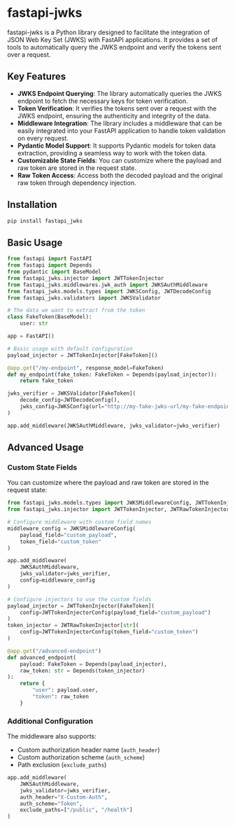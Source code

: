# fastapi-jwks

fastapi-jwks is a Python library designed to facilitate the integration of JSON Web Key Set (JWKS) with FastAPI applications. It provides a set of tools to automatically query the JWKS endpoint and verify the tokens sent over a request.

## Key Features

- **JWKS Endpoint Querying**: The library automatically queries the JWKS endpoint to fetch the necessary keys for token verification.
- **Token Verification**: It verifies the tokens sent over a request with the JWKS endpoint, ensuring the authenticity and integrity of the data.
- **Middleware Integration**: The library includes a middleware that can be easily integrated into your FastAPI application to handle token validation on every request.
- **Pydantic Model Support**: It supports Pydantic models for token data extraction, providing a seamless way to work with the token data.
- **Customizable State Fields**: You can customize where the payload and raw token are stored in the request state.
- **Raw Token Access**: Access both the decoded payload and the original raw token through dependency injection.

## Installation

```sh
pip install fastapi_jwks
```

## Basic Usage

```python
from fastapi import FastAPI
from fastapi import Depends
from pydantic import BaseModel
from fastapi_jwks.injector import JWTTokenInjector
from fastapi_jwks.middlewares.jwk_auth import JWKSAuthMiddleware
from fastapi_jwks.models.types import JWKSConfig, JWTDecodeConfig
from fastapi_jwks.validators import JWKSValidator

# The data we want to extract from the token
class FakeToken(BaseModel):
    user: str

app = FastAPI()

# Basic usage with default configuration
payload_injector = JWTTokenInjector[FakeToken]()

@app.get("/my-endpoint", response_model=FakeToken)
def my_endpoint(fake_token: FakeToken = Depends(payload_injector)):
    return fake_token

jwks_verifier = JWKSValidator[FakeToken](
    decode_config=JWTDecodeConfig(),
    jwks_config=JWKSConfig(url="http://my-fake-jwks-url/my-fake-endpoint"),
)

app.add_middleware(JWKSAuthMiddleware, jwks_validator=jwks_verifier)
```

## Advanced Usage

### Custom State Fields

You can customize where the payload and raw token are stored in the request state:

```python
from fastapi_jwks.models.types import JWKSMiddlewareConfig, JWTTokenInjectorConfig
from fastapi_jwks.injector import JWTTokenInjector, JWTRawTokenInjector

# Configure middleware with custom field names
middleware_config = JWKSMiddlewareConfig(
    payload_field="custom_payload",
    token_field="custom_token"
)

app.add_middleware(
    JWKSAuthMiddleware,
    jwks_validator=jwks_verifier,
    config=middleware_config
)

# Configure injectors to use the custom fields
payload_injector = JWTTokenInjector[FakeToken](
    config=JWTTokenInjectorConfig(payload_field="custom_payload")
)
token_injector = JWTRawTokenInjector[str](
    config=JWTTokenInjectorConfig(token_field="custom_token")
)

@app.get("/advanced-endpoint")
def advanced_endpoint(
    payload: FakeToken = Depends(payload_injector),
    raw_token: str = Depends(token_injector)
):
    return {
        "user": payload.user,
        "token": raw_token
    }
```

### Additional Configuration

The middleware also supports:
- Custom authorization header name (`auth_header`)
- Custom authorization scheme (`auth_scheme`)
- Path exclusion (`exclude_paths`)

```python
app.add_middleware(
    JWKSAuthMiddleware,
    jwks_validator=jwks_verifier,
    auth_header="X-Custom-Auth",
    auth_scheme="Token",
    exclude_paths=["/public", "/health"]
)
```
